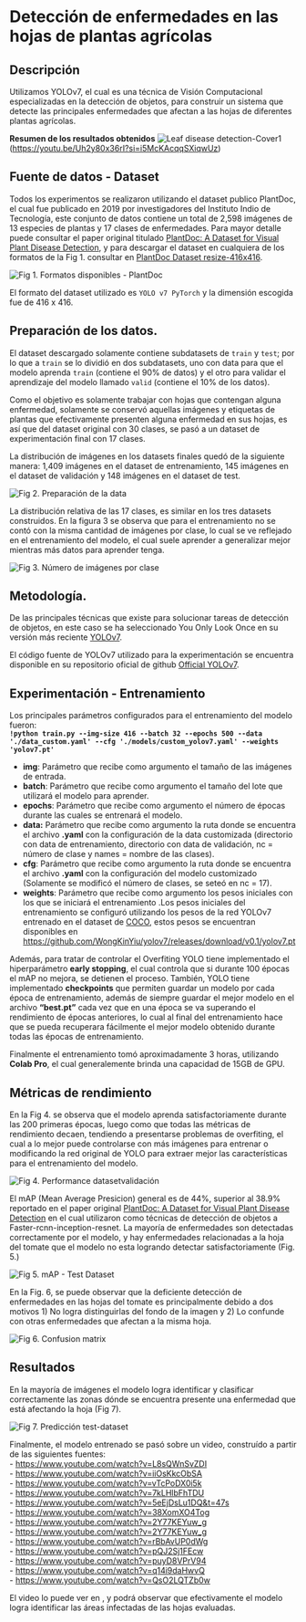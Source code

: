 # Detección de enfermedades en las hojas de plantas agrícolas 

## Descripción
Utilizamos YOLOv7, el cual es una técnica de Visión Computacional especializadas en la detección de objetos, para construir un sistema que detecte las principales enfermedades que afectan a las hojas de diferentes plantas agrícolas.

**Resumen de los resultados obtenidos**
![Leaf disease detection-Cover1](https://github.com/ALaboriano/Plant-disease-leaf-detection/assets/52020337/ee1f7c34-ad5c-4723-adf4-e84ec0dc5662)
(https://youtu.be/Uh2y80x36rI?si=i5McKAcqqSXiqwUz)

## Fuente de datos - Dataset

Todos los experimentos se realizaron utilizando el dataset publico PlantDoc, el cual fue publicado en 2019 por investigadores del Instituto Indio de Tecnología, este conjunto de datos contiene un total de 2,598 imágenes de 13 especies de plantas y 17 clases de enfermedades. Para mayor detalle puede consultar el paper original titulado [PlantDoc: A Dataset for Visual Plant Disease Detection](https://arxiv.org/pdf/1911.10317.pdf), y para descargar el dataset en cualquiera de los formatos de la Fig 1. consultar en [PlantDoc Dataset  resize-416x416](https://public.roboflow.com/object-detection/plantdoc).

![Fig 1. Formatos disponibles - PlantDoc](https://user-images.githubusercontent.com/52020337/208254010-19037e53-838e-455c-a5e9-d7a4815d8d0b.JPG)
 
El formato del dataset utilizado es ``YOLO v7 PyTorch`` y la dimensión escogida fue de 416 x 416.

## Preparación de los datos.   

El dataset descargado solamente contiene subdatasets de ``train`` y ``test``; por lo que a ``train`` se lo dividió en dos subdatasets, uno con data para que el modelo aprenda ``train`` (contiene el 90% de datos) y el otro para validar el aprendizaje del modelo llamado ``valid`` (contiene el 10% de los datos).

Como el objetivo es solamente trabajar con hojas que contengan alguna enfermedad, solamente se conservó aquellas imágenes y etiquetas de plantas que efectivamente presenten alguna enfermedad en sus hojas, es así que del dataset original con 30 clases, se pasó a un dataset de experimentación final con 17 clases.

La distribución de imágenes en los datasets finales quedó de la siguiente manera: 1,409 imágenes en el dataset de entrenamiento, 145 imágenes en el dataset de validación y 148 imágenes en el dataset de test.

![Fig 2. Preparación de la data](https://user-images.githubusercontent.com/52020337/208259463-e307af60-f31b-4993-abb2-ed6de3cb9fd3.JPG)

La distribución relativa de las 17 clases, es similar en los tres datasets construidos. En la figura 3 se observa que para el entrenamiento no se contó con la misma cantidad de imágenes por clase, lo cual se ve reflejado en el entrenamiento del modelo, el cual suele aprender a generalizar mejor mientras más datos para aprender tenga.

![Fig 3. Número de imágenes por clase](https://user-images.githubusercontent.com/52020337/208259540-5a377565-f3c4-4b39-9e9d-3b27bc150a5e.JPG)

## Metodología.
De las principales técnicas que existe para solucionar tareas de detección de objetos, en este caso se ha seleccionado You Only Look Once en su versión más  reciente [YOLOv7](https://arxiv.org/abs/2207.02696).

El código fuente de YOLOv7 utilizado para la experimentación se encuentra disponible en su repositorio oficial de github [Official YOLOv7](https://github.com/WongKinYiu/yolov7).

## Experimentación - Entrenamiento

Los principales parámetros configurados para el entrenamiento del modelo fueron:  
**``!python train.py --img-size 416 --batch 32 --epochs 500 --data './data_custom.yaml' --cfg './models/custom_yolov7.yaml' --weights 'yolov7.pt'``**

- **img**: Parámetro que recibe como argumento el tamaño de las imágenes de entrada.
- **batch**: Parámetro que recibe como argumento el tamaño del lote que utilizará el modelo para aprender.
- **epochs**: Parámetro que recibe como argumento el número de épocas durante las cuales se entrenará el modelo. 
- **data:** Parámetro que recibe como argumento la ruta donde se encuentra el archivo **.yaml** con la configuración de la data customizada (directorio con data de entrenamiento, directorio con data de validación, nc = número de clase y names = nombre de las clases). 
- **cfg**: Parámetro que recibe como argumento la ruta donde se encuentra el archivo **.yaml** con la configuración del modelo customizado (Solamente se modificó el número de clases, se seteó en nc = 17).
- **weights**: Parámetro que recibe como argumento los pesos iniciales con los que se iniciará el entrenamiento .Los pesos iniciales del entrenamiento se configuró utilizando los pesos de la red YOLOv7 entrenado en el dataset de [COCO](https://cocodataset.org/), estos pesos se encuentran disponibles en https://github.com/WongKinYiu/yolov7/releases/download/v0.1/yolov7.pt

Además, para tratar de controlar el Overfiting YOLO tiene implementado el hiperparámetro **early stopping**, el cual controla que si durante 100 épocas el mAP no mejora, se detienen el proceso. También, YOLO tiene implementado **checkpoints** que permiten guardar un modelo por cada época de entrenamiento, además de siempre guardar el mejor modelo en el archivo **“best.pt”** cada vez que en una época se va superando el rendimiento de épocas anteriores, lo cual al final del entrenamiento  hace que se pueda recuperara fácilmente el mejor modelo obtenido durante todas las épocas de entrenamiento.

Finalmente el entrenamiento tomó aproximadamente 3 horas, utilizando **Colab Pro**, el cual generalemente brinda una capacidad de 15GB de GPU.

## Métricas de rendimiento
En la Fig 4. se observa que el modelo aprenda satisfactoriamente durante las 200 primeras épocas, luego como que todas las métricas de rendimiento decaen, tendiendo a presentarse problemas de overfiting, el cual a lo mejor puede controlarse con más imágenes para entrenar o modificando la red original de YOLO para extraer mejor las características para el entrenamiento del modelo.

![Fig 4. Performance datasetvalidación](https://user-images.githubusercontent.com/52020337/208584353-1bd93485-f0ef-41b4-8ecb-c76b3dfebfd7.JPG)

El mAP (Mean Average Presicion) general es de 44%, superior al  38.9% reportado en el paper original [PlantDoc: A Dataset for Visual Plant Disease Detection](https://arxiv.org/pdf/1911.10317.pdf) en el cual utilizaron como técnicas de detección de objetos a Faster-rcnn-inception-resnet. La mayoría de enfermedades son detectadas correctamente por el modelo, y hay enfermedades relacionadas a la hoja del tomate que el modelo no esta logrando detectar satisfactoriamente (Fig. 5.)

![Fig 5. mAP - Test Dataset](https://user-images.githubusercontent.com/52020337/208587710-345aa874-b4b7-4fbd-87a6-d14256c6cf61.JPG)

En la Fig. 6, se puede observar que la deficiente detección de enfermedades en las hojas del tomate es principalmente debido a dos motivos 1) No logra distinguirlas del fondo de la imagen y 2) Lo confunde con otras enfermedades que afectan a la misma hoja.

![Fig 6. Confusion matrix](https://user-images.githubusercontent.com/52020337/208589563-c452eadb-4855-4086-9a20-0ff2a31bf46e.JPG)

## Resultados
En la mayoría de imágenes el modelo logra identificar y clasificar correctamente las zonas dónde se encuentra presente una enfermedad que está afectando la hoja (Fig 7).

![Fig 7. Predicción test-dataset](https://user-images.githubusercontent.com/52020337/208589804-4fa27f13-c0d0-42f9-a37f-2558b9684f53.png)

Finalmente, el modelo entrenado se pasó sobre un video, construído a partir de las siguientes fuentes:   
    - https://www.youtube.com/watch?v=L8sQWnSvZDI   
    - https://www.youtube.com/watch?v=iiOsKkcObSA   
    - https://www.youtube.com/watch?v=vTcPoDX0i5k   
    - https://www.youtube.com/watch?v=7kLHlbFhTDU   
    - https://www.youtube.com/watch?v=5eEjDsLu1DQ&t=47s   
    - https://www.youtube.com/watch?v=38XomXO4Tog   
    - https://www.youtube.com/watch?v=2Y77KEYuw_g   
    - https://www.youtube.com/watch?v=2Y77KEYuw_g   
    - https://www.youtube.com/watch?v=rBbAvUP0dWg  
    - https://www.youtube.com/watch?v=pQJ2Sj1FEcw  
    - https://www.youtube.com/watch?v=puyD8VPrV94  
    - https://www.youtube.com/watch?v=q14i9daHwvQ  
    - https://www.youtube.com/watch?v=QsO2LQTZb0w  

El video lo puede ver en [](), y podrá observar que efectivamente el modelo logra identificar las áreas infectadas de las hojas evaluadas.
